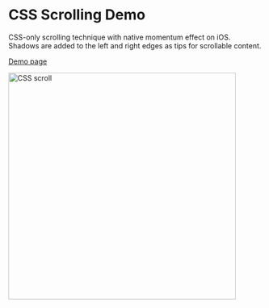 # CSS Scrolling Demo
CSS-only scrolling technique with native momentum effect on iOS.
Shadows are added to the left and right edges as tips for scrollable content.

[Demo page](http://jsbin.com/ejapig/5)

<img src='https://raw.github.com/evgenyneu/css_scroll/master/css_scroll.png' width='450' alt='CSS scroll'>
